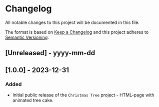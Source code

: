 # Changelog

All notable changes to this project will be documented in this file.

The format is based on [Keep a Changelog](http://keepachangelog.com/) and this project adheres to [Semantic Versioning](http://semver.org/).

## [Unreleased] - yyyy-mm-dd

## [1.0.0] - 2023-12-31

### Added

- Initial public release of the `Christmas Tree` project - HTML-page with animated tree cake.
